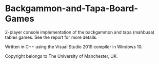 # Backgammon-and-Tapa-Board-Games
2-player console implementation of the backgammon and tapa (mahbusa) tables games. See the report for more details.

Written in C++ using the Visual Studio 2019 compiler in Windows 10. 

Copyright belongs to The University of Manchester, UK.
